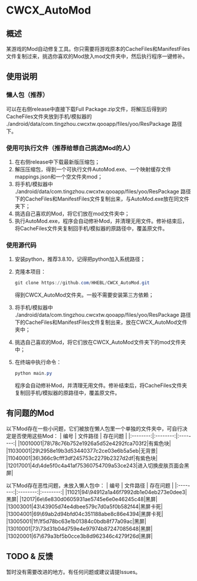 # CWCX_AutoMod
## 概述
某游戏的Mod自动修复工具。你只需要将游戏原本的CacheFiles和ManifestFiles文件复制过来，挑选你喜欢的Mod放入mod文件夹中，然后执行程序一键修补。
## 使用说明
### 懒人包（推荐）
可以在右侧release中直接下载Full Package.zip文件，将解压后得到的CacheFiles文件夹放到手机/模拟器的 ./android/data/com.tingzhou.cwcxtw.qooapp/files/yoo/ResPackage 路径下。
### 使用可执行文件（推荐给想自己挑选Mod的人）
1. 在右侧release中下载最新版压缩包；
2. 解压压缩包，得到一个可执行文件AutoMod.exe、一个映射缓存文件mappings.json和一个空文件夹mod；
3. 将手机/模拟器中 ./android/data/com.tingzhou.cwcxtw.qooapp/files/yoo/ResPackage 路径下的CacheFiles和ManifestFiles文件复制出来，与AutoMod.exe放在同文件夹下；
4. 挑选自己喜欢的Mod，将它们放在mod文件夹中；
5. 执行AutoMod.exe，程序会自动修补Mod，并清理无用文件。修补结束后，将CacheFiles文件夹复制回手机/模拟器的原路径中，覆盖原文件。
### 使用源代码
1. 安装python，推荐3.8.10，记得把python加入系统路径；
2. 克隆本项目：

   ```powershell
   git clone https://github.com/HHEBL/CWCX_AutoMod.git
   ```
   得到CWCX_AutoMod文件夹。一般不需要安装第三方依赖；
4. 将手机/模拟器中 ./android/data/com.tingzhou.cwcxtw.qooapp/files/yoo/ResPackage 路径下的CacheFiles和ManifestFiles文件复制出来，放在CWCX_AutoMod文件夹中；
5. 挑选自己喜欢的Mod，将它们放在CWCX_AutoMod文件夹下的mod文件夹中；
6. 在终端中执行命令：

   ```powershell
   python main.py
   ```
   程序会自动修补Mod，并清理无用文件。修补结束后，将CacheFiles文件夹复制回手机/模拟器的原路径中，覆盖原文件。
## 有问题的Mod
以下Mod存在一些小问题，它们被放在懒人包里一个单独的文件夹中，可自行决定是否使用这些Mod：
| 编号 | 文件路径 | 存在问题 |
|:--------:|:--------:|:--------:|
|10010001|78\78c76b752e1926a5d52e4292fca703f2|有紫色块|
|11030001|29\2958e19b3d53440377c2ce03e6b5a5eb|无背景|
|11040001|36\366c9cfff3df245753c2279b2327d2df|有紫色块|
|12017001|4d\4de5f0c4a41af75360754709a53ce243|进入切换皮肤页面会黑屏|

以下Mod存在恶性问题，未放入懒人包中：
| 编号 | 文件路径 | 存在问题 |
|:--------:|:--------:|:--------:|
|11021|94\94912a1a46f7992db1e04eb273e0dee3|黑屏|
|12017|6e\6e830d0605931ae5745e6e0e46245c48|黑屏|
|13003001|43\43905d74e4dbee579c7d0a5f0b582f44|黑屏卡死|
|13004001|69\69ab2d94bfd04c351188abe8c86e4394|黑屏卡死|
|13005001|1f\1f5d78bc63e1b01384c0bdb8f77a09ac|黑屏|
|13010001|73\73d31b04d759e4e97974b87247085648|黑屏|
|13020001|67\679a3bf5b0cce3b8d962346c4279f26d|黑屏|
## TODO & 反馈
暂时没有需要改进的地方。有任何问题或建议请提Issues。
